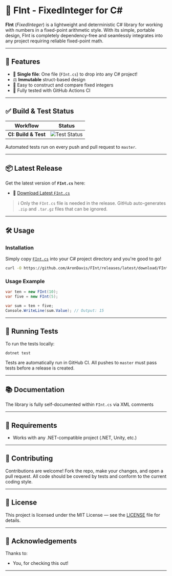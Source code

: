# 🧮 FInt - FixedInteger for C#

**FInt** (*FixedInteger*) is a lightweight and deterministic C# library for working with numbers in a fixed-point arithmetic style.  With its simple, portable design, FInt is completely dependency-free and seamlessly integrates into any project requiring reliable fixed-point math.

---

## 🚀 Features

- 📁 **Single file**: One file (`FInt.cs`) to drop into any C# project!
- ⚖️ **Immutable** struct-based design
- 🔢 Easy to construct and compare fixed integers
- 🧪 Fully tested with GitHub Actions CI

---

## ✅ Build & Test Status

| Workflow | Status |
|----------|--------|
| **CI: Build & Test** | ![Test Status](https://github.com/AronDavis/FInt/actions/workflows/main-github-action.yml/badge.svg?branch=master) |

Automated tests run on every push and pull request to `master`.

---

## 📦 Latest Release

Get the latest version of **`FInt.cs`** here:

- 🔗 [Download Latest `FInt.cs`](https://github.com/AronDavis/FInt/releases/latest/download/FInt.cs)

> ℹ️ Only the `FInt.cs` file is needed in the release. GitHub auto-generates `.zip` and `.tar.gz` files that can be ignored.

---

## 🛠️ Usage

### Installation

Simply copy [`FInt.cs`](https://github.com/AronDavis/FInt/releases/latest/download/FInt.cs) into your C# project directory and you're good to go!

```bash
curl -O https://github.com/AronDavis/FInt/releases/latest/download/FInt.cs
```

### Usage Example

```csharp
var ten = new FInt(10);
var five = new FInt(5);

var sum = ten + five;
Console.WriteLine(sum.Value); // Output: 15
```
---

## 🧪 Running Tests

To run the tests locally:

```bash
dotnet test
```

Tests are automatically run in GitHub CI. All pushes to `master` must pass tests before a release is created.

---

## 📚 Documentation

The library is fully self-documented within `FInt.cs` via XML comments

---

## 🧰 Requirements

- Works with any .NET-compatible project (.NET, Unity, etc.)

---

## 🤝 Contributing

Contributions are welcome! Fork the repo, make your changes, and open a pull request. All code should be covered by tests and conform to the current coding style.

---

## 📄 License

This project is licensed under the MIT License — see the [LICENSE](LICENSE) file for details.

---

## 🌟 Acknowledgements

Thanks to:
- You, for checking this out!

---